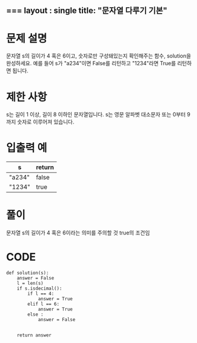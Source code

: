 ===
layout : single
title: "문자열 다루기 기본"
---

# 문제 설명
문자열 s의 길이가 4 혹은 6이고, 숫자로만 구성돼있는지 확인해주는 함수, solution을 완성하세요. 예를 들어 s가 "a234"이면 False를 리턴하고 "1234"라면 True를 리턴하면 됩니다.

# 제한 사항
s는 길이 1 이상, 길이 8 이하인 문자열입니다.
s는 영문 알파벳 대소문자 또는 0부터 9까지 숫자로 이루어져 있습니다.
# 입출력 예
s|	return|
|---|---|
"a234"|	false|
"1234"|	true|

# 풀이

문자열 s의 길이가 4 혹은 6이라는 의미를 주의할 것 true의 조건임

# CODE
```
def solution(s):
    answer = False
    l = len(s)
    if s.isdecimal():
        if l == 4:
            answer = True
        elif l == 6:
            answer = True
        else :    
            answer = False
    
    
    return answer

```
